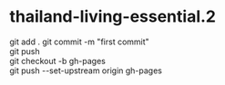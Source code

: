 # thailand-living-essential.2

git add . 
git commit -m "first commit"  
git push  
git checkout -b gh-pages  
git push --set-upstream  origin gh-pages  
